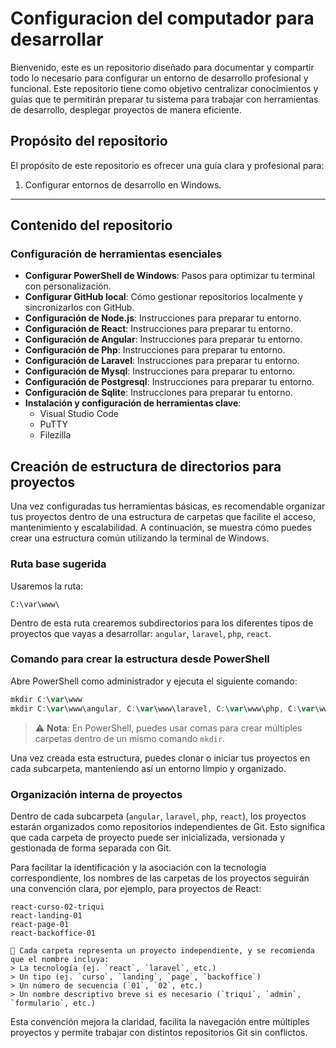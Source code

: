 # Configuracion del computador para desarrollar

Bienvenido, este es un repositorio diseñado para documentar y compartir todo lo necesario para configurar un entorno de desarrollo profesional y funcional. Este repositorio tiene como objetivo centralizar conocimientos y guías que te permitirán preparar tu sistema para trabajar con herramientas de desarrollo, desplegar proyectos de manera eficiente.

## Propósito del repositorio

El propósito de este repositorio es ofrecer una guía clara y profesional para:

1. Configurar entornos de desarrollo en Windows.


---

## Contenido del repositorio

### Configuración de herramientas esenciales
- **Configurar PowerShell de Windows**: Pasos para optimizar tu terminal con personalización.
- **Configurar GitHub local**: Cómo gestionar repositorios localmente y sincronizarlos con GitHub.
- **Configuración de Node.js**: Instrucciones para preparar tu entorno.
- **Configuración de React**: Instrucciones para preparar tu entorno.
- **Configuración de Angular**: Instrucciones para preparar tu entorno.
- **Configuración de Php**: Instrucciones para preparar tu entorno.
- **Configuración de Laravel**: Instrucciones para preparar tu entorno.
- **Configuración de Mysql**: Instrucciones para preparar tu entorno.
- **Configuración de Postgresql**: Instrucciones para preparar tu entorno.
- **Configuración de Sqlite**: Instrucciones para preparar tu entorno.
- **Instalación y configuración de herramientas clave**:
  - Visual Studio Code
  - PuTTY
  - Filezilla


## Creación de estructura de directorios para proyectos

Una vez configuradas tus herramientas básicas, es recomendable organizar tus proyectos dentro de una estructura de carpetas que facilite el acceso, mantenimiento y escalabilidad. A continuación, se muestra cómo puedes crear una estructura común utilizando la terminal de Windows.

### Ruta base sugerida

Usaremos la ruta:

```
C:\var\www\

```

Dentro de esta ruta crearemos subdirectorios para los diferentes tipos de proyectos que vayas a desarrollar: `angular`, `laravel`, `php`, `react`.

### Comando para crear la estructura desde PowerShell

Abre PowerShell como administrador y ejecuta el siguiente comando:

```powershell
mkdir C:\var\www
mkdir C:\var\www\angular, C:\var\www\laravel, C:\var\www\php, C:\var\www\react

```

> ⚠️ **Nota**: En PowerShell, puedes usar comas para crear múltiples carpetas dentro de un mismo comando `mkdir`.

Una vez creada esta estructura, puedes clonar o iniciar tus proyectos en cada subcarpeta, manteniendo así un entorno limpio y organizado.


### Organización interna de proyectos

Dentro de cada subcarpeta (`angular`, `laravel`, `php`, `react`), los proyectos estarán organizados como repositorios independientes de Git. Esto significa que cada carpeta de proyecto puede ser inicializada, versionada y gestionada de forma separada con Git.

Para facilitar la identificación y la asociación con la tecnología correspondiente, los nombres de las carpetas de los proyectos seguirán una convención clara, por ejemplo, para proyectos de React:


```
react-curso-02-triqui
react-landing-01
react-page-01
react-backoffice-01

```


```less
📁 Cada carpeta representa un proyecto independiente, y se recomienda que el nombre incluya:
> La tecnología (ej. `react`, `laravel`, etc.)
> Un tipo (ej. `curso`, `landing`, `page`, `backoffice`)
> Un número de secuencia (`01`, `02`, etc.)
> Un nombre descriptivo breve si es necesario (`triqui`, `admin`, `formulario`, etc.)

```

Esta convención mejora la claridad, facilita la navegación entre múltiples proyectos y permite trabajar con distintos repositorios Git sin conflictos.
